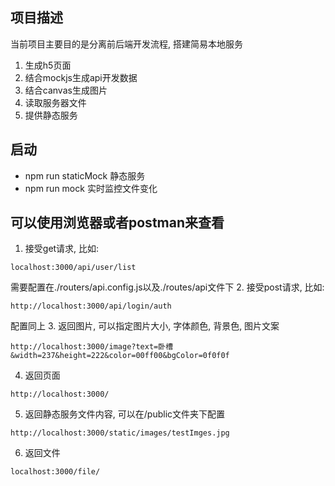 ## 项目描述
当前项目主要目的是分离前后端开发流程, 搭建简易本地服务
1. 生成h5页面
2. 结合mockjs生成api开发数据
3. 结合canvas生成图片
4. 读取服务器文件
5. 提供静态服务

## 启动
- npm run staticMock 静态服务
- npm run mock 实时监控文件变化

## 可以使用浏览器或者postman来查看
1. 接受get请求, 比如:
  ```
  localhost:3000/api/user/list
  ```
  需要配置在./routers/api.config.js以及./routes/api文件下
2. 接受post请求, 比如:
  ```
  http://localhost:3000/api/login/auth
  ```
  配置同上
3. 返回图片, 可以指定图片大小, 字体颜色, 背景色, 图片文案
  ```
  http://localhost:3000/image?text=卧槽&width=237&height=222&color=00ff00&bgColor=0f0f0f
  ```
4. 返回页面
  ```
  http://localhost:3000/
  ```
5. 返回静态服务文件内容, 可以在/public文件夹下配置
  ```
  http://localhost:3000/static/images/testImges.jpg
  ```
6. 返回文件
  ```
  localhost:3000/file/
  ```